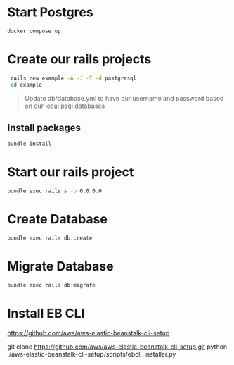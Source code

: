 # Start Postgres

```sh
docker compose up
```

# Create our rails projects

```sh
 rails new example -A -J -T -d postgresql
 cd example
```

> Update db/database.yml to have our username and password based on our local psql databases

## Install packages

```sh
bundle install
```

# Start our rails project

```sh
bundle exec rails s -b 0.0.0.0
```

# Create Database 

```sh
bundle exec rails db:create
```

# Migrate Database

```sh
bundle exec rails db:migrate
```

# Install EB CLI

https://github.com/aws/aws-elastic-beanstalk-cli-setup


git clone https://github.com/aws/aws-elastic-beanstalk-cli-setup.git
python ./aws-elastic-beanstalk-cli-setup/scripts/ebcli_installer.py